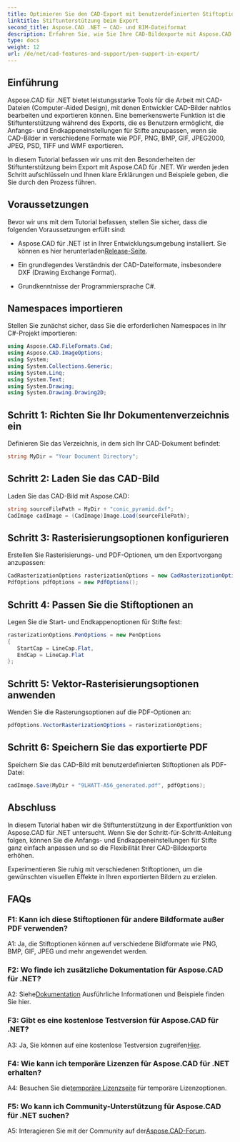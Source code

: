 ```yaml
---
title: Optimieren Sie den CAD-Export mit benutzerdefinierten Stiftoptionen in Aspose.CAD für .NET
linktitle: Stiftunterstützung beim Export
second_title: Aspose.CAD .NET – CAD- und BIM-Dateiformat
description: Erfahren Sie, wie Sie Ihre CAD-Bildexporte mit Aspose.CAD für .NET verbessern. Passen Sie die Stiftoptionen an, um atemberaubende Grafiken in PDF, PNG, BMP und mehr zu erhalten.
type: docs
weight: 12
url: /de/net/cad-features-and-support/pen-support-in-export/
---
```

## Einführung

Aspose.CAD für .NET bietet leistungsstarke Tools für die Arbeit mit CAD-Dateien (Computer-Aided Design), mit denen Entwickler CAD-Bilder nahtlos bearbeiten und exportieren können. Eine bemerkenswerte Funktion ist die Stiftunterstützung während des Exports, die es Benutzern ermöglicht, die Anfangs- und Endkappeneinstellungen für Stifte anzupassen, wenn sie CAD-Bilder in verschiedene Formate wie PDF, PNG, BMP, GIF, JPEG2000, JPEG, PSD, TIFF und WMF exportieren.

In diesem Tutorial befassen wir uns mit den Besonderheiten der Stiftunterstützung beim Export mit Aspose.CAD für .NET. Wir werden jeden Schritt aufschlüsseln und Ihnen klare Erklärungen und Beispiele geben, die Sie durch den Prozess führen.

## Voraussetzungen

Bevor wir uns mit dem Tutorial befassen, stellen Sie sicher, dass die folgenden Voraussetzungen erfüllt sind:

- Aspose.CAD für .NET ist in Ihrer Entwicklungsumgebung installiert. Sie können es hier herunterladen[Release-Seite](https://releases.aspose.com/cad/net/).

- Ein grundlegendes Verständnis der CAD-Dateiformate, insbesondere DXF (Drawing Exchange Format).

- Grundkenntnisse der Programmiersprache C#.

## Namespaces importieren

Stellen Sie zunächst sicher, dass Sie die erforderlichen Namespaces in Ihr C#-Projekt importieren:

```csharp
using Aspose.CAD.FileFormats.Cad;
using Aspose.CAD.ImageOptions;
using System;
using System.Collections.Generic;
using System.Linq;
using System.Text;
using System.Drawing;
using System.Drawing.Drawing2D;
```

## Schritt 1: Richten Sie Ihr Dokumentenverzeichnis ein

Definieren Sie das Verzeichnis, in dem sich Ihr CAD-Dokument befindet:

```csharp
string MyDir = "Your Document Directory";
```

## Schritt 2: Laden Sie das CAD-Bild

Laden Sie das CAD-Bild mit Aspose.CAD:

```csharp
string sourceFilePath = MyDir + "conic_pyramid.dxf";
CadImage cadImage = (CadImage)Image.Load(sourceFilePath);
```

## Schritt 3: Rasterisierungsoptionen konfigurieren

Erstellen Sie Rasterisierungs- und PDF-Optionen, um den Exportvorgang anzupassen:

```csharp
CadRasterizationOptions rasterizationOptions = new CadRasterizationOptions();
PdfOptions pdfOptions = new PdfOptions();
```

## Schritt 4: Passen Sie die Stiftoptionen an

Legen Sie die Start- und Endkappenoptionen für Stifte fest:

```csharp
rasterizationOptions.PenOptions = new PenOptions
{
   StartCap = LineCap.Flat,
   EndCap = LineCap.Flat
};
```

## Schritt 5: Vektor-Rasterisierungsoptionen anwenden

Wenden Sie die Rasterungsoptionen auf die PDF-Optionen an:

```csharp
pdfOptions.VectorRasterizationOptions = rasterizationOptions;
```

## Schritt 6: Speichern Sie das exportierte PDF

Speichern Sie das CAD-Bild mit benutzerdefinierten Stiftoptionen als PDF-Datei:

```csharp
cadImage.Save(MyDir + "9LHATT-A56_generated.pdf", pdfOptions);
```

## Abschluss

In diesem Tutorial haben wir die Stiftunterstützung in der Exportfunktion von Aspose.CAD für .NET untersucht. Wenn Sie der Schritt-für-Schritt-Anleitung folgen, können Sie die Anfangs- und Endkappeneinstellungen für Stifte ganz einfach anpassen und so die Flexibilität Ihrer CAD-Bildexporte erhöhen.

Experimentieren Sie ruhig mit verschiedenen Stiftoptionen, um die gewünschten visuellen Effekte in Ihren exportierten Bildern zu erzielen.

## FAQs

### F1: Kann ich diese Stiftoptionen für andere Bildformate außer PDF verwenden?

A1: Ja, die Stiftoptionen können auf verschiedene Bildformate wie PNG, BMP, GIF, JPEG und mehr angewendet werden.

### F2: Wo finde ich zusätzliche Dokumentation für Aspose.CAD für .NET?

 A2: Siehe[Dokumentation](https://reference.aspose.com/cad/net/) Ausführliche Informationen und Beispiele finden Sie hier.

### F3: Gibt es eine kostenlose Testversion für Aspose.CAD für .NET?

 A3: Ja, Sie können auf eine kostenlose Testversion zugreifen[Hier](https://releases.aspose.com/).

### F4: Wie kann ich temporäre Lizenzen für Aspose.CAD für .NET erhalten?

 A4: Besuchen Sie die[temporäre Lizenzseite](https://purchase.aspose.com/temporary-license/) für temporäre Lizenzoptionen.

### F5: Wo kann ich Community-Unterstützung für Aspose.CAD für .NET suchen?

 A5: Interagieren Sie mit der Community auf der[Aspose.CAD-Forum](https://forum.aspose.com/c/cad/19).